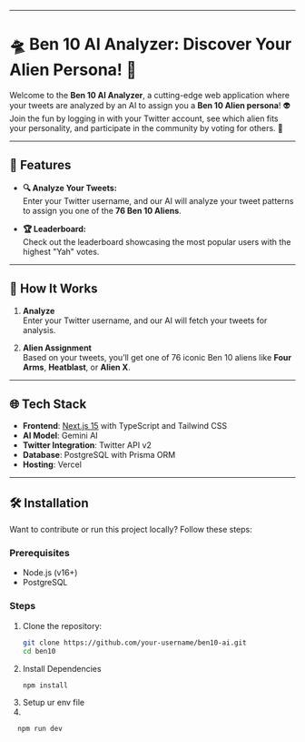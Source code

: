 
---

# 🛸 Ben 10 AI Analyzer: Discover Your Alien Persona! 🌟

Welcome to the **Ben 10 AI Analyzer**, a cutting-edge web application where your tweets are analyzed by an AI to assign you a **Ben 10 Alien persona**! 👽 Join the fun by logging in with your Twitter account, see which alien fits your personality, and participate in the community by voting for others. 🎉

---

## 🌟 Features

- **🔍 Analyze Your Tweets:**  
  Enter your Twitter username, and our AI will analyze your tweet patterns to assign you one of the **76 Ben 10 Aliens**.  

- **🏆 Leaderboard:**  
  Check out the leaderboard showcasing the most popular users with the highest "Yah" votes.  

---

## 🚀 How It Works


1. **Analyze**  
   Enter your Twitter username, and our AI will fetch your tweets for analysis.  

2. **Alien Assignment**  
   Based on your tweets, you’ll get one of 76 iconic Ben 10 aliens like **Four Arms**, **Heatblast**, or **Alien X**.  

---

## 🌐 Tech Stack

- **Frontend**: [Next.js 15](https://nextjs.org/) with TypeScript and Tailwind CSS  
- **AI Model**: Gemini AI 
- **Twitter Integration**: Twitter API v2   
- **Database**: PostgreSQL with Prisma ORM  
- **Hosting**: Vercel  

---

## 🛠️ Installation

Want to contribute or run this project locally? Follow these steps:  

### Prerequisites
- Node.js (v16+)
- PostgreSQL

### Steps
1. Clone the repository:
   ```bash
   git clone https://github.com/your-username/ben10-ai.git
   cd ben10
2. Install Dependencies
   ```bash
   npm install
3. Setup ur env file
4.
  ```bash
    npm run dev
